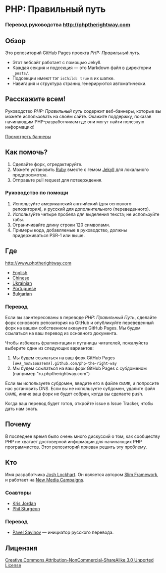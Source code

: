 # PHP: Правильный путь
### Перевод руководства http://phptherightway.com
## Обзор

Это репозиторий GitHub Pages проекта _PHP: Правильный путь_.

* Этот вебсайт работает с помощью Jekyll.
* Каждая секция и подсекция — это Markdown файл в директории `_posts/`. 
* Подсекции имеют тэг `isChild: true` в их шапке.
* Навигация и структура страниц генерируются автоматически.

## Расскажите всем!

Руководство _PHP: Правильный путь_ содержит веб-баннеры, которые вы можете использовать на своём сайте. Окажите поддержку, показав начинающим PHP-разработчикам где они могут найти полезную информацию!

[Посмотреть баннеры](http://www.phptherightway.com/banners.html)

## Как помочь?

1. Сделайте форк, отредактируйте.
2. Можете установить [Ruby](https://rvm.io/rvm/install/) вместе с гемом [Jekyll](https://github.com/mojombo/jekyll/) для локального предпросмотра.
3. Отправьте pull request для потверждения.

###  Руководство по помощи

1. Используйте американский английский (для основного репозитория), и русский для дополнительного (переведенного).
2. Используйте четыре пробела для выделения текста; не используйте табы.
3. Ограничивайте длину строки 120 символами.
4. Примеры кода, добавляемые в руководство, должны придерживаться PSR-1 или выше.

## Где

<http://www.phptherightway.com>

* [English](http://www.phptherightway.com)
* [Chinese](http://wulijun.github.com/php-the-right-way)
* [Ukrainian](http://iflista.github.com/php-the-right-way)
* [Portuguese](http://br.phptherightway.com/)
* [Bulgarian](http://bg.phptherightway.com/)

### Перевод

Если вы заинтересованы в переводе _PHP: Правильный Путь_, сделайте форк основного репозитория на GitHub и опубликуйте переведенный форк на вашем собственном аккаунте GitHub Pages. Мы будем ссылаться на ваш перевод из основного документа.

Чтобы избежать фрагментации и путаницы читателей, пожалуйста выберите один из следующих вариантов:

1. Мы будем ссылаться на ваш форк GitHub Pages `[имя_пользователя].github.com/php-the-right-way`
2. Мы будем ссылаться на ваш форк GitHub Pages с субдоменом (например "ru.phptherightway.com")

Если вы используете субдомен, введите его в файле `CNAME`, и попросите нас установить DNS. Если вы не используете субдомен, удалите файл `CNAME`, иначе ваш форк не будет собран, когда вы сделаете push.

Когда ваш перевод будет готов, откройте issue в Issue Tracker, чтобы дать нам знать.

## Почему

В последнее время было очень много дискуссий о том, как сообществу PHP не хватает достоверной информации для начинающих PHP программистов. Этот репозиторий призван решить эту проблему.

## Кто

Имя разработчика [Josh Lockhart](http://twitter.com/codeguy). Он является автором [Slim Framework](http://www.slimframework.com/), и работает на [New Media Campaigns](http://www.newmediacampaigns.com/).

### Соавторы

* [Kris Jordan](http://krisjordan.com/)
* [Phil Sturgeon](http://philsturgeon.co.uk/)

### Перевод
* [Pavel Savinov](http://twitter.com/getjump) — инициатор русского перевода.

## Лицензия

[Creative Commons Attribution-NonCommercial-ShareAlike 3.0 Unported License](http://creativecommons.org/licenses/by-nc-sa/3.0/)
